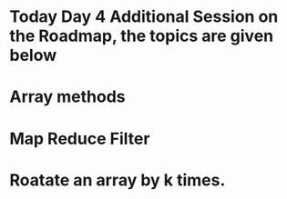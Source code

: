 # Today Day 4 Additional Session on the Roadmap, the topics are given below

# Array methods
# Map Reduce Filter
# Roatate an array by k times.